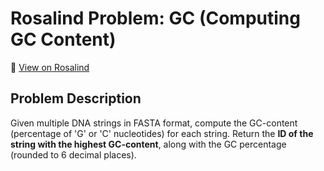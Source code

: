 # Rosalind Problem: GC (Computing GC Content)

📍 [View on Rosalind](https://rosalind.info/problems/gc/)

## Problem Description

Given multiple DNA strings in FASTA format, compute the GC-content (percentage of 'G' or 'C' nucleotides) for each string. Return the **ID of the string with the highest GC-content**, along with the GC percentage (rounded to 6 decimal places).

